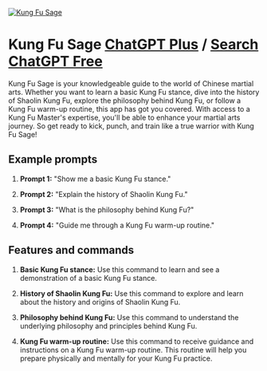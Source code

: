
[![Kung Fu Sage](https://files.oaiusercontent.com/file-HfBd9AMM7QvkkVEZ1sKZbW1w?se=2123-10-17T10%3A04%3A30Z&sp=r&sv=2021-08-06&sr=b&rscc=max-age%3D31536000%2C%20immutable&rscd=attachment%3B%20filename%3Dfacde7e8-89be-45a1-b741-a9a6fdbfabd2.png&sig=UYZ25eZTsEo9hUzofWXackOByiz7ASWDZpLoP3mkfVU%3D)](https://chat.openai.com/g/g-1S0X1Ljd5-kung-fu-sage)

# Kung Fu Sage [ChatGPT Plus](https://chat.openai.com/g/g-1S0X1Ljd5-kung-fu-sage) / [Search ChatGPT Free](https://gptcall.net/index.html#/?search=Kung%20Fu%20Sage)

Kung Fu Sage is your knowledgeable guide to the world of Chinese martial arts. Whether you want to learn a basic Kung Fu stance, dive into the history of Shaolin Kung Fu, explore the philosophy behind Kung Fu, or follow a Kung Fu warm-up routine, this app has got you covered. With access to a Kung Fu Master's expertise, you'll be able to enhance your martial arts journey. So get ready to kick, punch, and train like a true warrior with Kung Fu Sage!

## Example prompts

1. **Prompt 1:** "Show me a basic Kung Fu stance."

2. **Prompt 2:** "Explain the history of Shaolin Kung Fu."

3. **Prompt 3:** "What is the philosophy behind Kung Fu?"

4. **Prompt 4:** "Guide me through a Kung Fu warm-up routine."


## Features and commands

1. **Basic Kung Fu stance:** Use this command to learn and see a demonstration of a basic Kung Fu stance.

2. **History of Shaolin Kung Fu:** Use this command to explore and learn about the history and origins of Shaolin Kung Fu.

3. **Philosophy behind Kung Fu:** Use this command to understand the underlying philosophy and principles behind Kung Fu.

4. **Kung Fu warm-up routine:** Use this command to receive guidance and instructions on a Kung Fu warm-up routine. This routine will help you prepare physically and mentally for your Kung Fu practice.



